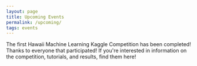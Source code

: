 ```yaml
---
layout: page
title: Upcoming Events
permalink: /upcoming/
tags: events
---
```


The first Hawaii Machine Learning Kaggle Competition has been completed! Thanks to everyone that participated! If you're interested in information on the competition, tutorials, and results, find them here!
